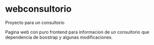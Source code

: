 # webconsultorio
Proyecto para un consultorio

Pagina web con puro frontend para informacion de un consultorio que dependencia de boostrap y algunas modificaciones.
